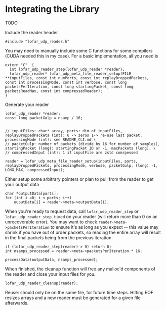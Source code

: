 Integrating the Library
=======================
TODO


Include the reader header
```
#include "lofar_udp_reader.h"
```


You may need to manually include some C functions for some compilers (CUDA needed this in my case). For a basic implementation, all you need is
```
extern "C"  {
  int lofar_udp_reader_step(lofar_udp_reader *reader);
  lofar_udp_reader* lofar_udp_meta_file_reader_setup(FILE **inputFiles, const int numPorts, const int replayDroppedPackets, const int processingMode, const int verbose, const long packetsPerIteration, const long startingPacket, const long packetsReadMax, const int compressedReader);
}
```

Generate your reader
```
lofar_udp_reader *reader;
const long packetGulp = nsamp / 16;


// inputFiles: char* array, ports: dim of inputFiles, replayDroppedPackets (int): 0 -> zeros 1-> re-use last packet, processingMode (int): see README_CLI.md \
// packetGulp: number of packets (divide by 16 for number of samples), startingPacket (long): startingPacket ID or -1, maxPackets (long), \
// compressedInput (int): 1 if inputFile are zstd comrpessed

reader = lofar_udp_meta_file_reader_setup(inputFiles, ports, replayDroppedPackets, processingMode, verbose, packetGulp, (long) -1, LONG_MAX, compressedInput);
```

Either setup some arbitrary pointers or plan to pull from the reader to get your output data
```
char *outputData[ports];
for (int i =0; i < ports; i++)
	ouputData[i] = reader->meta->outputData[i];
```

When you're ready to request data, call `lofar_udp_reader_step` or `lofar_udp_reader_step_timed` on your reader (will return more than 0 on an unrecoverable error). You may want to check `reader->meta->packetsPerIteration` to ensure it's as long as you expect -- this value may shrink if you have out of order packets, so reading the entire array will result in the final packets being from the previous iteration.
```
if (lofar_udp_reader_step(reader) > 0) return 0;
int nsamps_processed = reader->meta->packetsPerIteration * 16;

processData(outputData, nsamps_processed);
```

When finished, the cleanup function will free any malloc'd components of the reader and close your input files for you.
```
lofar_udp_reader_cleanup(reader);
```

Reuse: should only be on the same file, for future time steps. Hitting EOF resizes arrays and a new reader must be generated for a given file afterwards.